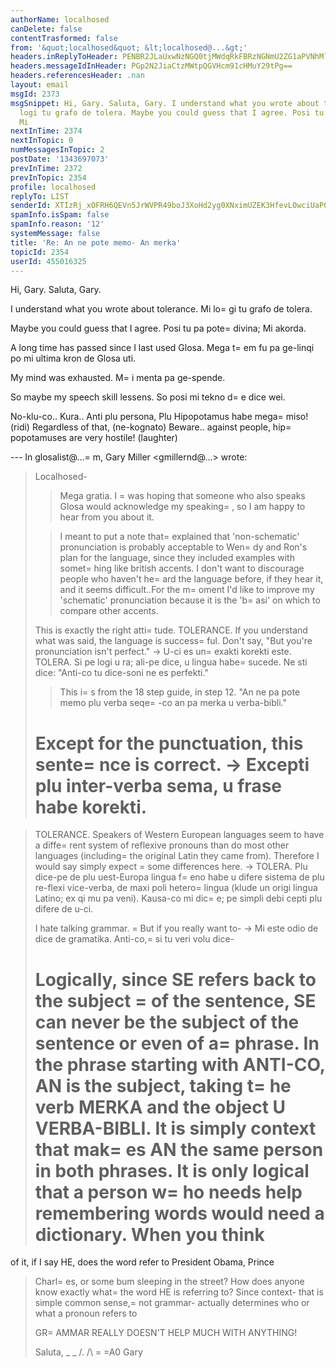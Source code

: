 ```yaml
---
authorName: localhosed
canDelete: false
contentTrasformed: false
from: '&quot;localhosed&quot; &lt;localhosed@...&gt;'
headers.inReplyToHeader: PENBR2JLaUxwNzNGQ0tjMWdqRkFBRzNGNmU2ZG1aPVNhMlJqczJ3WGFESEN2OHpKUU9XZ0BtYWlsLmdtYWlsLmNvbT4=
headers.messageIdInHeader: PGp2N2JiaCtzMWtpQGVHcm91cHMuY29tPg==
headers.referencesHeader: .nan
layout: email
msgId: 2373
msgSnippet: Hi, Gary. Saluta, Gary. I understand what you wrote about tolerance. Mi
  logi tu grafo de tolera. Maybe you could guess that I agree. Posi tu pa pote divina;
  Mi
nextInTime: 2374
nextInTopic: 0
numMessagesInTopic: 2
postDate: '1343697073'
prevInTime: 2372
prevInTopic: 2354
profile: localhosed
replyTo: LIST
senderId: XTIzRj_xOFRH6QEVn5JrWVPR49boJ3XoHd2yg0XNximUZEK3HfevLOwciUaP0Jnwd-Gr-UawMV5QZNKORZZb0bCVv9Q26UynL7U
spamInfo.isSpam: false
spamInfo.reason: '12'
systemMessage: false
title: 'Re: An ne pote memo- An merka'
topicId: 2354
userId: 455016325
---
```


Hi, Gary.
Saluta, Gary.

I understand what you wrote about tolerance.
Mi lo=
gi tu grafo de tolera.

Maybe you could guess that I agree.
Posi tu pa pote=
 divina; Mi akorda.

A long time has passed since I last used Glosa.
Mega t=
em fu pa ge-linqi po mi ultima kron de Glosa uti.

My mind was exhausted.
M=
i menta pa ge-spende.

So maybe my speech skill lessens.
So posi mi tekno d=
e dice wei.

No-klu-co..
Kura.. Anti plu persona, Plu Hipopotamus habe mega=
 miso!
(ridi)
Regardless of that, (ne-kognato)
Beware.. against people, hip=
popotamuses are very hostile!
(laughter) 


--- In glosalist@...=
m, Gary Miller <gmillernd@...> wrote:
>
> Localhosed-
> 
> >Mega gratia. I =
was hoping that someone who also speaks Glosa would acknowledge my speaking=
, so I am happy to hear from you about it.
> 
> >I meant to put a note that=
 explained that 'non-schematic' pronunciation is probably acceptable to Wen=
dy and Ron's plan for the language, since they included examples with somet=
hing like british accents. I don't want to discourage people who haven't he=
ard the language before, if they hear it, and it seems difficult..For the m=
oment I'd like to improve my 'schematic' pronunciation because it is the 'b=
asi' on which to compare other accents.
> 
> This is exactly the right atti=
tude. TOLERANCE. If you understand what
> was said, the language is success=
ful. Don't say, "But you're
> pronunciation isn't perfect."
> -> U-ci es un=
 exakti korekti este. TOLERA. Si pe logi u ra; ali-pe
> dice, u lingua habe=
 sucede. Ne sti dice: "Anti-co tu dice-soni ne es
> perfekti."
> 
> >This i=
s from the 18 step guide, in step 12.
> >"An ne pa pote memo plu verba seqe=
-co an pa merka u verba-bibli."
> 
> Except for the punctuation, this sente=
nce is correct.
> -> Excepti plu inter-verba sema, u frase habe korekti.
> =

> TOLERANCE. Speakers of Western European languages seem to have a
> diffe=
rent system of reflexive pronouns than do most other languages
> (including=
 the original Latin they came from). Therefore I would say
> simply expect =
some differences here.
> -> TOLERA. Plu dice-pe de plu uest-Europa lingua f=
eno habe u difere
> sistema de plu re-flexi vice-verba, de maxi poli hetero=
 lingua (klude
> un origi lingua Latino; ex qi mu pa veni). Kausa-co mi dic=
e; pe simpli
> debi cepti plu difere de u-ci.
> 
> I hate talking grammar. =
But if you really want to-
> -> Mi este odio de dice de gramatika. Anti-co,=
 si tu veri volu dice-
> 
> Logically, since SE refers back to the subject =
of the sentence, SE can
> never be the subject of the sentence or even of a=
 phrase. In the
> phrase starting with ANTI-CO, AN is the subject, taking t=
he verb MERKA
> and the object U VERBA-BIBLI. It is simply context that mak=
es AN the
> same person in both phrases. It is only logical that a person w=
ho
> needs help remembering words would need a dictionary. When you think
>=
 of it, if I say HE, does the word refer to President Obama, Prince
> Charl=
es, or some bum sleeping in the street? How does anyone know
> exactly what=
 the word HE is referring to? Since context- that is
> simple common sense,=
 not grammar- actually determines who or what a
> pronoun refers to
> 
> GR=
AMMAR REALLY DOESN'T HELP MUCH WITH ANYTHING!
> 
> Saluta,
> _ _
> /.
> /\ =
=A0 Gary
> #
>


